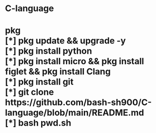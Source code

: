 # C-language
<h1>pkg 
<br>
[*] pkg update && upgrade -y
<br>
[*] pkg install python
<br>
 [*] pkg install micro && pkg install figlet && pkg install Clang
 <br>
 [*] pkg install git
 <br>
  [*] git clone https://github.com/bash-sh900/C-language/blob/main/README.md
  <br>
  [*] bash pwd.sh
</h1>

